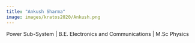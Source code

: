 ```yaml
---
title: "Ankush Sharma"
image: images/kratos2020/Ankush.png
---
```

Power Sub-System |
B.E. Electronics and Communications | M.Sc Physics

